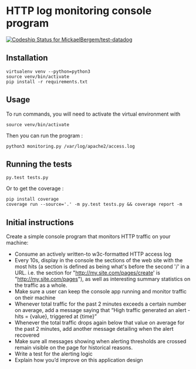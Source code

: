 # HTTP log monitoring console program

[ ![Codeship Status for MickaelBergem/test-datadog](https://codeship.com/projects/db2f8a20-90df-0132-649c-76ae55305aa6/status?branch=master)](https://codeship.com/projects/61603)

## Installation

    virtualenv venv --python=python3
    source venv/bin/activate
    pip install -r requirements.txt

## Usage

To run commands, you will need to activate the virtual environment with

    source venv/bin/activate

Then you can run the program :

    python3 monitoring.py /var/log/apache2/access.log

## Running the tests

    py.test tests.py

Or to get the coverage :

    pip install coverage
    coverage run --source='.' -m py.test tests.py && coverage report -m

## Initial instructions

Create a simple console program that monitors HTTP traffic on your machine:

* Consume an actively written-to w3c-formatted HTTP access log
* Every 10s, display in the console the sections of the web site with the most hits (a section is defined as being what's before the second '/' in a URL. i.e. the section for "http://my.site.com/pages/create' is "http://my.site.com/pages"), as well as interesting summary statistics on the traffic as a whole.
* Make sure a user can keep the console app running and monitor traffic on their machine
* Whenever total traffic for the past 2 minutes exceeds a certain number on average, add a message saying that “High traffic generated an alert - hits = {value}, triggered at {time}”
* Whenever the total traffic drops again below that value on average for the past 2 minutes, add another message detailing when the alert recovered
* Make sure all messages showing when alerting thresholds are crossed remain visible on the page for historical reasons.
* Write a test for the alerting logic
* Explain how you’d improve on this application design
